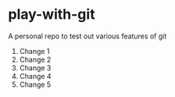 # play-with-git
A personal repo to test out various features of git

1. Change 1
2. Change 2
3. Change 3
4. Change 4
5. Change 5
